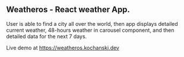 ## Weatheros - React weather App. 

User is able to find a city all over the world, then app displays detailed current weather, 48-hours weather in carousel component, and then detailed data for the next 7 days.

Live demo at https://weatheros.kochanski.dev
